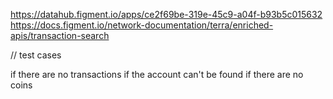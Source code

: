 https://datahub.figment.io/apps/ce2f69be-319e-45c9-a04f-b93b5c015632
https://docs.figment.io/network-documentation/terra/enriched-apis/transaction-search

// test cases

if there are no transactions
if the account can't be found
if there are no coins 